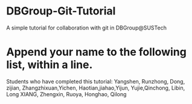 # DBGroup-Git-Tutorial
A simple tutorial for collaboration with git in DBGroup@SUSTech

# Append your name to the following list, within a line.

Students who have completed this tutorial: Yangshen, Runzhong, Dong, zijian, Zhangzhixuan,Yichen, Haotian,jiahao,Yijun, Yujie,Qinchong, Libin, Long XIANG, Zhengxin, Ruoya, Honghao, Qilong